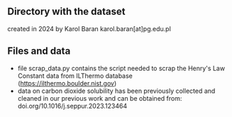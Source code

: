 ## Directory with the dataset

created in 2024 by Karol Baran
karol.baran[at]pg.edu.pl

## Files and data

- file scrap_data.py contains the script needed to scrap the Henry's Law Constant data from ILThermo database (https://ilthermo.boulder.nist.gov)
- data on carbon dioxide solubility has been previously collected and cleaned in our previous work and can be obtained from: doi.org/10.1016/j.seppur.2023.123464